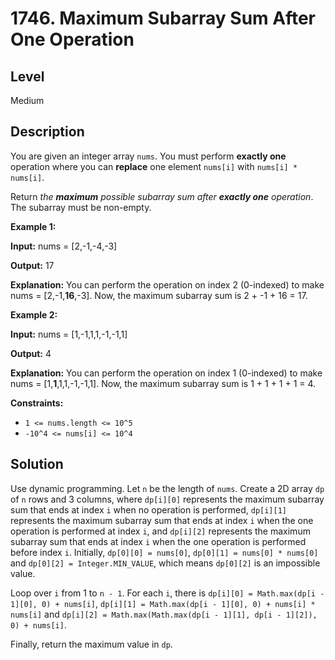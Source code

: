 # 1746. Maximum Subarray Sum After One Operation
## Level
Medium

## Description
You are given an integer array `nums`. You must perform **exactly one** operation where you can **replace** one element `nums[i]` with `nums[i] * nums[i]`.

Return *the **maximum** possible subarray sum after **exactly one** operation*. The subarray must be non-empty.

**Example 1:**

**Input:** nums = [2,-1,-4,-3]

**Output:** 17

**Explanation:** You can perform the operation on index 2 (0-indexed) to make nums = [2,-1,**16**,-3]. Now, the maximum subarray sum is 2 + -1 + 16 = 17.

**Example 2:**

**Input:** nums = [1,-1,1,1,-1,-1,1]

**Output:** 4

**Explanation:** You can perform the operation on index 1 (0-indexed) to make nums = [1,**1**,1,1,-1,-1,1]. Now, the maximum subarray sum is 1 + 1 + 1 + 1 = 4.

**Constraints:**

* `1 <= nums.length <= 10^5`
* `-10^4 <= nums[i] <= 10^4`

## Solution
Use dynamic programming. Let `n` be the length of `nums`. Create a 2D array `dp` of `n` rows and 3 columns, where `dp[i][0]` represents the maximum subarray sum that ends at index `i` when no operation is performed, `dp[i][1]` represents the maximum subarray sum that ends at index `i` when the one operation is performed at index `i`, and `dp[i][2]` represents the maximum subarray sum that ends at index `i` when the one operation is performed before index `i`. Initially, `dp[0][0] = nums[0]`, `dp[0][1] = nums[0] * nums[0]` and `dp[0][2] = Integer.MIN_VALUE`, which means `dp[0][2]` is an impossible value.

Loop over `i` from 1 to `n - 1`. For each `i`, there is `dp[i][0] = Math.max(dp[i - 1][0], 0) + nums[i]`, `dp[i][1] = Math.max(dp[i - 1][0], 0) + nums[i] * nums[i]` and `dp[i][2] = Math.max(Math.max(dp[i - 1][1], dp[i - 1][2]), 0) + nums[i]`.

Finally, return the maximum value in `dp`.
